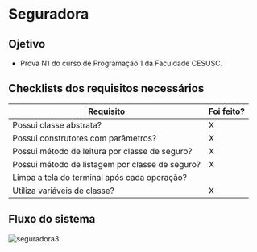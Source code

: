 # Seguradora

## Ojetivo
 
 - Prova N1 do curso de Programação 1 da Faculdade CESUSC.

## Checklists dos requisitos necessários

| Requisito | Foi feito? |
| --- | --- |
| Possui classe abstrata? | X |
| Possui construtores com parâmetros? | X |
| Possui método de leitura por classe de seguro? | X |
| Possui método de listagem por classe de seguro? | X |
| Limpa a tela do terminal após cada operação? | |
| Utiliza variáveis de classe? | X |

## Fluxo do sistema

![seguradora3](https://user-images.githubusercontent.com/44556635/116441654-028ec000-a828-11eb-98e8-a5c6384fef53.png)

